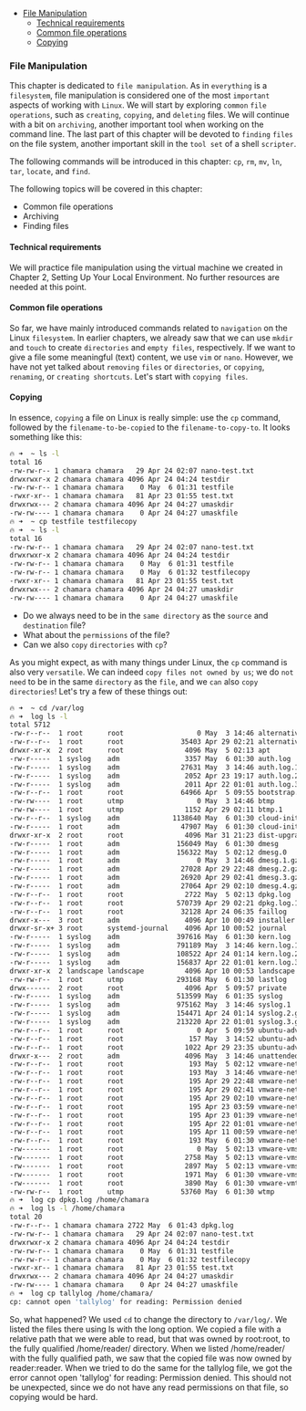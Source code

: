 - [File Manipulation](#file-manipulation)
  - [Technical requirements](#technical-requirements)
  - [Common file operations](#common-file-operations)
  - [Copying](#copying)
### File Manipulation
This chapter is dedicated to `file manipulation`. As in `everything`
is a `filesystem`, file manipulation is considered one of the most
`important` aspects of working with `Linux`. We will start by
exploring `common` `file` `operations`, such as `creating`, `copying`, and
`deleting` files. We will continue with a bit on `archiving`, another
important tool when working on the command line. The last part
of this chapter will be devoted to `finding` `files` on the file system,
another important skill in the `tool set` of a shell `scripter`.

The following commands will be introduced in this chapter: `cp`, `rm`,
`mv`, `ln`, `tar`, `locate`, and `find`.

The following topics will be covered in this chapter:
-   Common file operations
-   Archiving
-   Finding files

#### Technical requirements
We will practice file manipulation using the virtual machine we
created in Chapter 2, Setting Up Your Local Environment. No
further resources are needed at this point.

#### Common file operations
So far, we have mainly introduced commands related to
`navigation` on the Linux `filesystem`. In earlier chapters, we
already saw that we can use `mkdir` and `touch` to create `directories`
and `empty files`, respectively. If we want to give a file some
meaningful (text) content, we use `vim` or `nano`. However, we have
not yet talked about `removing` `files` or `directories`, or `copying`,
`renaming`, or `creating shortcuts`. Let's start with `copying files`.

#### Copying
In essence, `copying` a file on Linux is really simple: use the `cp`
command, followed by the `filename-to-be-copied` to the
`filename-to-copy-to`. It looks something like this:

```bash
🔥 ➜  ~ ls -l
total 16
-rw-rw-r-- 1 chamara chamara   29 Apr 24 02:07 nano-test.txt
drwxrwxr-x 2 chamara chamara 4096 Apr 24 04:24 testdir
-rw-rw-r-- 1 chamara chamara    0 May  6 01:31 testfile
-rwxr-xr-- 1 chamara chamara   81 Apr 23 01:55 test.txt
drwxrwx--- 2 chamara chamara 4096 Apr 24 04:27 umaskdir
-rw-rw---- 1 chamara chamara    0 Apr 24 04:27 umaskfile
🔥 ➜  ~ cp testfile testfilecopy
🔥 ➜  ~ ls -l
total 16
-rw-rw-r-- 1 chamara chamara   29 Apr 24 02:07 nano-test.txt
drwxrwxr-x 2 chamara chamara 4096 Apr 24 04:24 testdir
-rw-rw-r-- 1 chamara chamara    0 May  6 01:31 testfile
-rw-rw-r-- 1 chamara chamara    0 May  6 01:32 testfilecopy
-rwxr-xr-- 1 chamara chamara   81 Apr 23 01:55 test.txt
drwxrwx--- 2 chamara chamara 4096 Apr 24 04:27 umaskdir
-rw-rw---- 1 chamara chamara    0 Apr 24 04:27 umaskfile
```

-   Do we always need to be in the `same directory` as the
`source` and `destination` file?
-   What about the `permissions` of the file?
-   Can we also `copy` `directories` with `cp`?

As you might expect, as with many things under Linux, the `cp`
command is also very `versatile`. We can indeed `copy files not
owned by us`; we do `not` `need` to be in the same `directory` as the
`file`, and we `can` also `copy` `directories`! Let's try a few of these
things out:

```bash
🔥 ➜  ~ cd /var/log
🔥 ➜  log ls -l
total 5712
-rw-r--r--  1 root      root                  0 May  3 14:46 alternatives.log
-rw-r--r--  1 root      root              35403 Apr 29 02:21 alternatives.log.1
drwxr-xr-x  2 root      root               4096 May  5 02:13 apt
-rw-r-----  1 syslog    adm                3357 May  6 01:30 auth.log
-rw-r-----  1 syslog    adm               27631 May  3 14:46 auth.log.1
-rw-r-----  1 syslog    adm                2052 Apr 23 19:17 auth.log.2.gz
-rw-r-----  1 syslog    adm                2011 Apr 22 01:01 auth.log.3.gz
-rw-r--r--  1 root      root              64966 Apr  5 09:55 bootstrap.log
-rw-rw----  1 root      utmp                  0 May  3 14:46 btmp
-rw-rw----  1 root      utmp               1152 Apr 29 02:11 btmp.1
-rw-r--r--  1 syslog    adm             1138640 May  6 01:30 cloud-init.log
-rw-r-----  1 root      adm               47907 May  6 01:30 cloud-init-output.log
drwxr-xr-x  2 root      root               4096 Mar 31 21:23 dist-upgrade
-rw-r-----  1 root      adm              156049 May  6 01:30 dmesg
-rw-r-----  1 root      adm              156322 May  5 02:12 dmesg.0
-rw-r-----  1 root      adm                   0 May  3 14:46 dmesg.1.gz
-rw-r-----  1 root      adm               27028 Apr 29 22:48 dmesg.2.gz
-rw-r-----  1 root      adm               26920 Apr 29 02:41 dmesg.3.gz
-rw-r-----  1 root      adm               27064 Apr 29 02:10 dmesg.4.gz
-rw-r--r--  1 root      root               2722 May  5 02:13 dpkg.log
-rw-r--r--  1 root      root             570739 Apr 29 02:21 dpkg.log.1
-rw-r--r--  1 root      root              32128 Apr 24 06:35 faillog
drwxr-x---  3 root      adm                4096 Apr 10 00:49 installer
drwxr-sr-x+ 3 root      systemd-journal    4096 Apr 10 00:52 journal
-rw-r-----  1 syslog    adm              397616 May  6 01:30 kern.log
-rw-r-----  1 syslog    adm              791189 May  3 14:46 kern.log.1
-rw-r-----  1 syslog    adm              108522 Apr 24 01:14 kern.log.2.gz
-rw-r-----  1 syslog    adm              156837 Apr 22 01:01 kern.log.3.gz
drwxr-xr-x  2 landscape landscape          4096 Apr 10 00:53 landscape
-rw-rw-r--  1 root      utmp             293168 May  6 01:30 lastlog
drwx------  2 root      root               4096 Apr  5 09:57 private
-rw-r-----  1 syslog    adm              513599 May  6 01:35 syslog
-rw-r-----  1 syslog    adm              975162 May  3 14:46 syslog.1
-rw-r-----  1 syslog    adm              154471 Apr 24 01:14 syslog.2.gz
-rw-r-----  1 syslog    adm              213220 Apr 22 01:01 syslog.3.gz
-rw-r--r--  1 root      root                  0 Apr  5 09:59 ubuntu-advantage.log
-rw-r--r--  1 root      root                157 May  3 14:52 ubuntu-advantage-timer.log
-rw-r--r--  1 root      root               1022 Apr 29 23:35 ubuntu-advantage-timer.log.1
drwxr-x---  2 root      adm                4096 May  3 14:46 unattended-upgrades
-rw-r--r--  1 root      root                193 May  5 02:12 vmware-network.1.log
-rw-r--r--  1 root      root                193 May  3 14:46 vmware-network.2.log
-rw-r--r--  1 root      root                195 Apr 29 22:48 vmware-network.3.log
-rw-r--r--  1 root      root                195 Apr 29 02:41 vmware-network.4.log
-rw-r--r--  1 root      root                195 Apr 29 02:10 vmware-network.5.log
-rw-r--r--  1 root      root                195 Apr 23 03:59 vmware-network.6.log
-rw-r--r--  1 root      root                195 Apr 23 01:39 vmware-network.7.log
-rw-r--r--  1 root      root                195 Apr 22 01:01 vmware-network.8.log
-rw-r--r--  1 root      root                195 Apr 11 00:59 vmware-network.9.log
-rw-r--r--  1 root      root                193 May  6 01:30 vmware-network.log
-rw-------  1 root      root                  0 May  5 02:13 vmware-vmsvc-root.1.log
-rw-------  1 root      root               2758 May  5 02:13 vmware-vmsvc-root.2.log
-rw-------  1 root      root               2897 May  5 02:13 vmware-vmsvc-root.3.log
-rw-------  1 root      root               1971 May  6 01:30 vmware-vmsvc-root.log
-rw-------  1 root      root               3890 May  6 01:30 vmware-vmtoolsd-root.log
-rw-rw-r--  1 root      utmp              53760 May  6 01:30 wtmp
🔥 ➜  log cp dpkg.log /home/chamara 
🔥 ➜  log ls -l /home/chamara 
total 20
-rw-r--r-- 1 chamara chamara 2722 May  6 01:43 dpkg.log
-rw-rw-r-- 1 chamara chamara   29 Apr 24 02:07 nano-test.txt
drwxrwxr-x 2 chamara chamara 4096 Apr 24 04:24 testdir
-rw-rw-r-- 1 chamara chamara    0 May  6 01:31 testfile
-rw-rw-r-- 1 chamara chamara    0 May  6 01:32 testfilecopy
-rwxr-xr-- 1 chamara chamara   81 Apr 23 01:55 test.txt
drwxrwx--- 2 chamara chamara 4096 Apr 24 04:27 umaskdir
-rw-rw---- 1 chamara chamara    0 Apr 24 04:27 umaskfile
🔥 ➜  log cp tallylog /home/chamara/
cp: cannot open 'tallylog' for reading: Permission denied

```

So, what happened? We used `cd` to change the directory to
`/var/log/`. We listed the files there using ls with the long option.
We copied a file with a relative path that we were able to read,
but that was owned by root:root, to the fully qualified /home/reader/
directory. When we listed /home/reader/ with the fully qualified
path, we saw that the copied file was now owned by reader:reader.
When we tried to do the same for the tallylog file, we got the error
cannot open 'tallylog' for reading: Permission denied. This should not be
unexpected, since we do not have any read permissions on that
file, so copying would be hard.